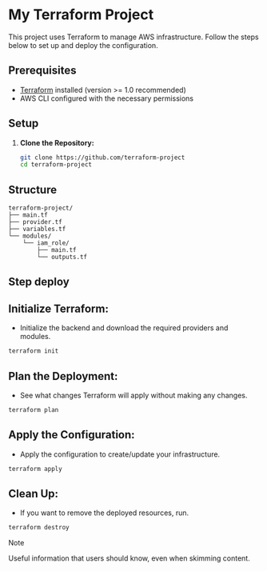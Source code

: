 # My Terraform Project

This project uses Terraform to manage AWS infrastructure. Follow the steps below to set up and deploy the configuration.

## Prerequisites

- [Terraform](https://www.terraform.io/downloads.html) installed (version >= 1.0 recommended)
- AWS CLI configured with the necessary permissions

## Setup

1. **Clone the Repository:**

   ```bash
   git clone https://github.com/terraform-project
   cd terraform-project
## Structure
```
terraform-project/
├── main.tf
├── provider.tf
├── variables.tf 
└── modules/
    └── iam_role/
        ├── main.tf
        └── outputs.tf

```

## Step deploy 

## Initialize Terraform:
- Initialize the backend and download the required providers and modules.

```bash
terraform init
```

## Plan the Deployment:
- See what changes Terraform will apply without making any changes.

```bash
terraform plan
```

## Apply the Configuration:
- Apply the configuration to create/update your infrastructure.

```bash
terraform apply
```

## Clean Up:
- If you want to remove the deployed resources, run.

```bash
terraform destroy
```

> [!NOTE]
> Useful information that users should know, even when skimming content.
